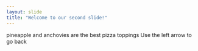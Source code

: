 ```yaml
---
layout: slide
title: "Welcome to our second slide!"
---
```

pineapple and anchovies are the best pizza toppings 
Use the left arrow to go back

